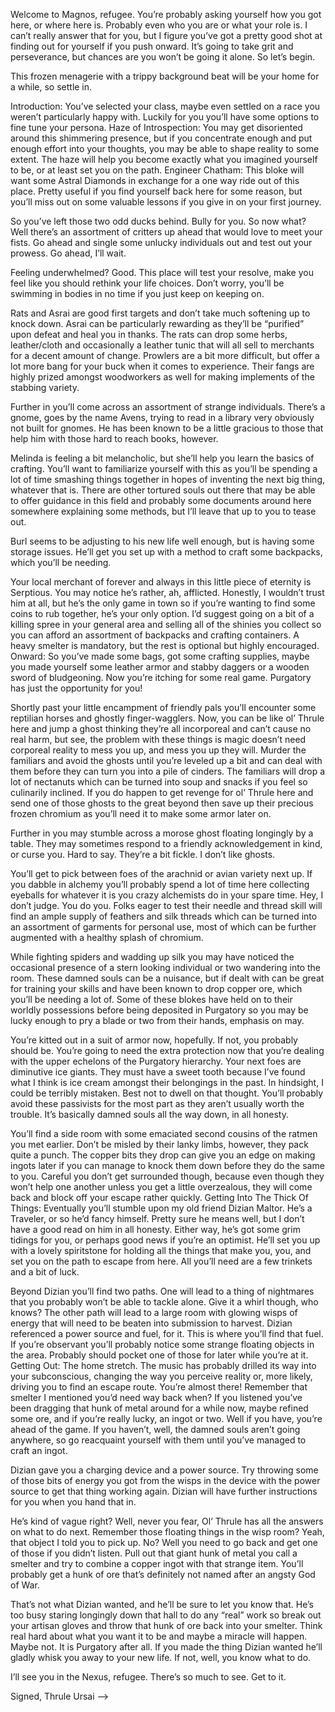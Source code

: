 <!-- TITLE: The Frozen Purgatory -->
Welcome to Magnos, refugee.  You’re probably asking yourself how you got here, or where here is.  Probably even who you are or what your role is.  I can’t really answer that for you, but I figure you’ve got a pretty good shot at finding out for yourself if you push onward.  It’s going to take grit and perseverance, but chances are you won’t be going it alone.  So let’s begin.

This frozen menagerie with a trippy background beat will be your home for a while, so settle in.  

Introduction:
You’ve selected your class, maybe even settled on a race you weren’t particularly happy with.  Luckily for you you’ll have some options to fine tune your persona.
Haze of Introspection:
You may get disoriented around this shimmering presence, but if you concentrate enough and put enough effort into your thoughts, you may be able to shape reality to some extent.  The haze will help you become exactly what you imagined yourself to be, or at least set you on the path.
Engineer Chatham:
This bloke will want some Astral Diamonds in exchange for a one way ride out of this place.  Pretty useful if you find yourself back here for some reason, but you’ll miss out on some valuable lessons if you give in on your first journey.

So you’ve left those two odd ducks behind.  Bully for you.  So now what?  Well there’s an assortment of critters up ahead that would love to meet your fists.  Go ahead and single some unlucky individuals out and test out your prowess.  Go ahead, I’ll wait.

Feeling underwhelmed? Good.  This place will test your resolve, make you feel like you should rethink your life choices.  Don’t worry, you’ll be swimming in bodies in no time  if you just keep on keeping on.

Rats and Asrai are good first targets and don’t take much softening up to knock down.  Asrai can be particularly rewarding as they’ll be “purified” upon defeat and heal you in thanks.  The rats can drop some herbs, leather/cloth and occasionally a leather tunic that will all sell to merchants for a decent amount of change.
Prowlers are a bit more difficult, but offer a lot more bang for your buck when it comes to experience.  Their fangs are highly prized amongst woodworkers as well for making implements of the stabbing variety.

Further in you’ll come across an assortment of strange individuals.  There’s a gnome, goes by the name Avens, trying to read in a library very obviously not built for gnomes.  He has been known to be a little gracious to those that help him with those hard to reach books, however.

Melinda is feeling a bit melancholic, but she’ll help you learn the basics of crafting.  You’ll want to familiarize yourself with this as you’ll be spending a lot of time smashing things together in hopes of inventing the next big thing, whatever that  is.  There are other tortured souls out there that may be able to offer guidance in this field and probably some documents around here somewhere explaining some methods, but I’ll leave that up to you to tease out.

Burl seems to be adjusting to his new life well enough, but is having some storage issues.  He’ll get you set up with a method to craft some backpacks, which you’ll be needing.

Your local merchant of forever and always in this little piece of eternity is Serptious.  You may notice he’s rather, ah, afflicted.  Honestly, I wouldn’t trust him at all, but he’s the only game in town so if you’re wanting to find some coins to rub together, he’s your only option.  I’d suggest going on a bit of a killing spree in your general area and selling all of the shinies you collect so you can afford an assortment of backpacks and crafting containers.  A heavy smelter is mandatory, but the rest is optional but highly encouraged.
Onward:
So you’ve made some bags, got some crafting supplies, maybe you made yourself some leather armor and stabby daggers or a wooden sword of bludgeoning.  Now you’re itching for some real game.  Purgatory has just the opportunity for you! 

Shortly past your little encampment of friendly pals you’ll encounter some reptilian horses and ghostly finger-wagglers.  Now, you can be like ol’ Thrule here and jump a ghost thinking they’re all incorporeal and can’t cause no real harm, but see, the problem with these things is magic doesn’t need corporeal reality to mess you up, and mess you up they will.  Murder the familiars and avoid the ghosts until you’re leveled up a bit and can deal with them before they can turn you into a pile of cinders.   The familiars will drop a lot of nectanuts which can be turned into soup and snacks if you feel so culinarily inclined.  If you do happen to get revenge for ol’ Thrule here and send one of those ghosts to the great beyond then save up their precious frozen chromium as you’ll need it to make some armor later on.

Further in you may stumble across a morose ghost floating longingly by a table.  They may sometimes respond to a friendly acknowledgement in kind, or curse you.  Hard to say.  They’re a bit fickle.  I don’t like ghosts.

You’ll get to pick between foes of the arachnid or avian variety next up.  If you dabble in alchemy you’ll probably spend a lot of time here collecting eyeballs for whatever it is you crazy alchemists do in your spare time.  Hey, I don’t judge.  You do you.  Folks eager to test their needle and thread skill will find an ample supply of feathers and silk threads which can be turned into an assortment of garments for personal use, most of which can be further augmented with a healthy splash of chromium.

While fighting spiders and wadding up silk you may have noticed the occasional presence of a stern looking individual or two wandering into the room.  These damned souls can be a nuisance, but if dealt with can be great for training your skills and have been known to drop copper ore, which you’ll be needing a lot of.  Some of these blokes have held on to their worldly possessions before being deposited in Purgatory so you may be lucky enough to pry a blade or two from their hands, emphasis on may.

You’re kitted out in a suit of armor now, hopefully.  If not, you probably should be.  You’re going to need the extra protection now that you’re dealing with the upper echelons of the Purgatory hierarchy.  Your next foes are diminutive ice giants.  They must have a sweet tooth because I’ve found what I think is ice cream amongst their belongings in the past.  In hindsight, I could be terribly mistaken.  Best not to dwell on that thought.  You’ll probably avoid these passivists for the most part as they aren’t usually worth the trouble.  It’s basically damned souls all the way down, in all honesty.

You’ll find a side room with some emaciated second cousins of the ratmen you met earlier.  Don’t be misled by their lanky limbs, however, they pack quite a punch.  The copper bits they drop can give you an edge on making ingots later if you can manage to knock them down before they do the same to you.  Careful you don’t get surrounded though, because even though they won’t help one another unless you get a little overzealous, they will come back and block off your escape rather quickly.
Getting Into The Thick Of Things:
Eventually you’ll stumble upon my old friend Dizian Maltor.  He’s a Traveler, or so he’d fancy himself.  Pretty sure he means well, but I don’t have a good read on him in all honesty.  Either way, he’s got some grim tidings for you, or perhaps good news if you’re an optimist.  He’ll set you up with a lovely spiritstone for holding all the things that make you, you, and set you on the path to escape from here.  All you’ll need are a few trinkets and a bit of luck.

Beyond Dizian you’ll find two paths.  One will lead to a thing of nightmares that you probably won’t be able to tackle alone.  Give it a whirl though, who knows?  The other path will lead to a large room with glowing wisps of energy that will need to be beaten into submission to harvest.  Dizian referenced a power source and fuel, for it.  This is where you’ll find that fuel.  If you’re observant you’ll probably notice some strange floating objects in the area.  Probably should pocket one of those for later while you’re at it.
Getting Out:
The home stretch.  The music has probably drilled its way into your subconscious, changing the way you perceive reality or, more likely, driving you to find an escape route.  You’re almost there!  Remember that smelter I mentioned you’d need way back when?  If you listened you’ve been dragging that hunk of metal around for a while now, maybe refined some ore, and if you’re really lucky, an ingot or two.  Well if you have, you’re ahead of the game.  If you haven’t, well, the damned souls aren’t going anywhere, so go reacquaint yourself with them until you’ve managed to craft an ingot.

Dizian gave you a charging device and a power source.  Try throwing some of those bits of energy you got from the wisps in the device with the power source to get that thing working again.  Dizian will have further instructions for you when you hand that in.

He’s kind of vague right?  Well, never you fear, Ol’ Thrule has all the answers on what to do next.  Remember those floating things in the wisp room?  Yeah, that object I told you to pick up.  No?  Well you need to go back and get one of those if you didn’t listen.  Pull out that giant hunk of metal you call a smelter and try to combine a copper ingot with that strange item.  You’ll probably get a hunk of ore that’s definitely not named after an angsty God of War.

That’s not what Dizian wanted, and he’ll be sure to let you know that.  He’s too busy staring longingly down that hall to do any “real” work so break out your artisan gloves and throw that hunk of ore back into your smelter.  Think real hard about what you want it to be and maybe a miracle will happen.   Maybe not.  It is Purgatory after all.  If you made the thing Dizian wanted he’ll gladly whisk you away to your new life.  If not, well, you know what to do.

I’ll see you in the Nexus, refugee.  There’s so much to see.  Get to it.

Signed, Thrule Ursai -->